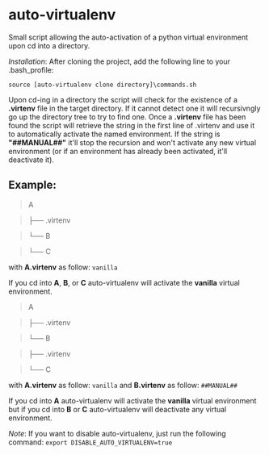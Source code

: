 # auto-virtualenv

Small script allowing the auto-activation of a python virtual environment upon cd into a directory.

*Installation*:
After cloning the project, add the following line to your .bash_profile:

`source [auto-virtualenv clone directory]\commands.sh`

Upon cd-ing in a directory the script will check for the existence of a **.virtenv** file in the target directory. If it cannot detect one it will recursivngly go up the directory tree to try to find one. 
Once a **.virtenv** file has been found the script will retrieve the string in the first line of .virtenv and use it to automatically activate the named environment. If the string is **"##MANUAL##"** it'll stop the recursion and won't activate any new virtual environment (or if an environment has already been activated, it'll deactivate it).

## Example: ##

> A

> ├── .virtenv

> └── B

>    └── C

with **A\.virtenv** as follow:
`vanilla`

If you cd into **A**, **B**, or **C** auto-virtualenv will activate the **vanilla** virtual environment.


> A

> ├── .virtenv

> └── B


>    ├── .virtenv

>    └── C

with **A\.virtenv** as follow:
`vanilla`
and **B\.virtenv** as follow:
`##MANUAL##`

If you cd into **A** auto-virtualenv will activate the **vanilla** virtual environment but if you cd into  **B** or **C** auto-virtualenv will deactivate any virtual environment.

*Note*:
If you want to disable auto-virtualenv, just run the following command:
`export DISABLE_AUTO_VIRTUALENV=true`